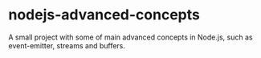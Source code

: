 # nodejs-advanced-concepts

A small project with some of main advanced concepts in Node.js, such as event-emitter, streams and buffers.
